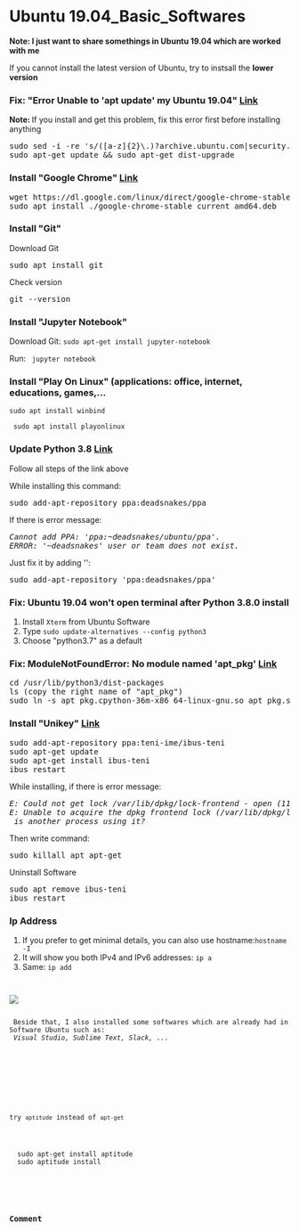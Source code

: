 # Ubuntu 19.04_Basic_Softwares

<strong>Note: I just want to share somethings in Ubuntu 19.04 which are worked with me</strong>
<p>If you cannot install the latest version of Ubuntu, try to instsall the <strong>lower version</strong></p>

<h3>Fix: "Error Unable to 'apt update' my Ubuntu 19.04"  <a href="https://www.digitalocean.com/community/questions/unable-to-apt-update-my-ubuntu-19-04">Link </a> 
</h3>
<p> <strong>Note: </strong>If you install and get this problem, fix this error first before installing anything</p>
<pre>sudo sed -i -re 's/([a-z]{2}\.)?archive.ubuntu.com|security.ubuntu.com/old-releases.ubuntu.com/g' /etc/apt/sources.list
sudo apt-get update && sudo apt-get dist-upgrade
</pre>

<h3>Install "Google Chrome"  <a href="https://linuxize.com/post/how-to-install-google-chrome-web-browser-on-ubuntu-18-04/">Link</a>
</h3>
<pre>wget https://dl.google.com/linux/direct/google-chrome-stable_current_amd64.deb
sudo apt install ./google-chrome-stable_current_amd64.deb
</pre>

<h3>Install "Git"</h3>
<p>Download Git</p>
<pre>sudo apt install git</pre>
<p>Check version</p>
<pre>git --version</pre>

<h3>Install "Jupyter Notebook"</h3>
<p>Download Git: <code>sudo apt-get install jupyter-notebook</code></p>
<p>Run: <code> jupyter notebook </code></p>


<h3>Install "Play On Linux" (applications: office, internet, educations, games,...</h3>
<p><code>sudo apt install winbind</code></p>
<p><code> sudo apt install playonlinux</code></p>
 
 
<h3>Update Python 3.8  <a href="https://www.itsupportwale.com/blog/how-to-upgrade-to-python-3-8-on-ubuntu-18-04-lts/">Link</a>
</h3>
<p>Follow all steps of the link above</p>
<p>While installing this command:</p>
<pre>sudo add-apt-repository ppa:deadsnakes/ppa</pre>
If there is error message:
<pre><i>Cannot add PPA: 'ppa:~deadsnakes/ubuntu/ppa'.
ERROR: '~deadsnakes' user or team does not exist.</i></pre>
Just fix it by adding '':
<pre>sudo add-apt-repository 'ppa:deadsnakes/ppa'</pre>   

<h3>Fix: Ubuntu 19.04 won't open terminal after Python 3.8.0 install</h3>
<ol>
 <li>Install <code>Xterm</code> from Ubuntu Software</li>
 <li>Type <code>sudo update-alternatives --config python3</code></li>
 <li>Choose "python3.7" as a default</li> 
</ol>

<h3>Fix: ModuleNotFoundError: No module named 'apt_pkg' <a href="https://stackoverflow.com/questions/13708180/python-dev-installation-error-importerror-no-module-named-apt-pkg">Link</a>
</h3>
<pre>cd /usr/lib/python3/dist-packages
ls (copy the right name of "apt_pkg")
sudo ln -s apt_pkg.cpython-36m-x86_64-linux-gnu.so apt_pkg.so</pre>

<h3>Install "Unikey" <a href="https://github.com/teni-ime/ibus-teni">Link</a>
</h3> 
<pre>sudo add-apt-repository ppa:teni-ime/ibus-teni
sudo apt-get update
sudo apt-get install ibus-teni
ibus restart
</pre>                                                                                                                               
While installing, if there is error message:
<pre><i>E: Could not get lock /var/lib/dpkg/lock-frontend - open (11: Resource temporarily unavailable)  
E: Unable to acquire the dpkg frontend lock (/var/lib/dpkg/lock-frontend),   
 is another process using it?</i></pre>
<p>Then write command: </p>
<pre>sudo killall apt apt-get</pre>   
<p>Uninstall Software</p>
<pre>sudo apt remove ibus-teni
ibus restart
</pre>

<h3>Ip Address</h3>
<ol>
  <li>If you prefer to get minimal details, you can also use hostname:<code>hostname -I </code></li>
  <li>It will show you both IPv4 and IPv6 addresses: <code>ip a </code></li>
  <li>Same: <code>ip add</li>
</ol>
<img src="https://i1.wp.com/itsfoss.com/wp-content/uploads/2019/08/ip_addr_show.png?w=800&ssl=1">

<p> Beside that, I also installed some softwares which are already had in Software Ubuntu such as: 
 <i>Visual Studio, Sublime Text, Slack, ...</i>
</p>

<h3> </h3>
 <p>try <code>aptitude</code> instead of <code>apt-get</code><p>
 <pre>
  sudo apt-get install aptitude
  sudo aptitude install <package-name> 
 </pre>
 
 <h3>Comment</h3>
 
 
 
 
